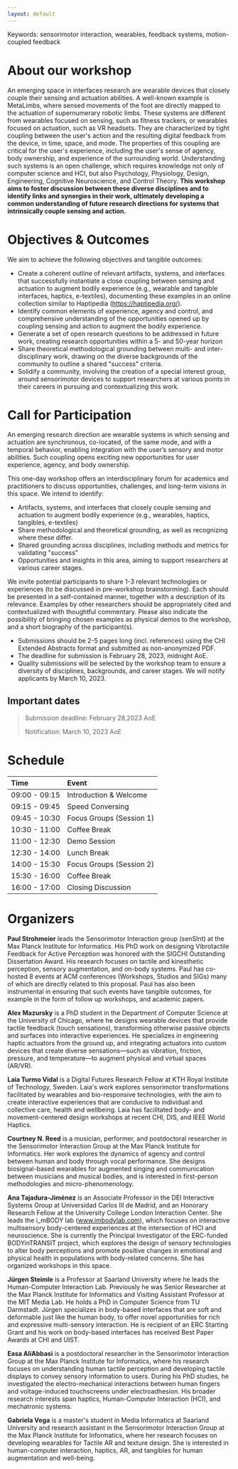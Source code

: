 ```yaml
---
layout: default
---
```


Keywords: sensorimotor interaction, wearables, feedback systems, motion-coupled feedback

# About our workshop

An emerging space in interfaces research are wearable devices that closely couple their sensing and actuation abilities. A well-known example is MetaLimbs, where sensed movements of the foot are directly mapped to the actuation of supernumerary robotic limbs. These systems are different from wearables focused on sensing, such as fitness trackers, or wearables focused on actuation, such as VR headsets. They are characterized by tight coupling between the user's action and the resulting digital feedback from the device, in time, space, and mode. The properties of this coupling are critical for the user's experience, including the user's sense of agency, body ownership, and experience of the surrounding world. Understanding such systems is an open challenge, which requires knowledge not only of computer science and HCI, but also Psychology, Physiology, Design, Engineering, Cognitive Neuroscience, and Control Theory. 
**This workshop aims to foster discussion between these diverse disciplines and to identify links and synergies in their work, ultimately developing a common understanding of future research directions for systems that intrinsically couple sensing and action.**

# Objectives & Outcomes
We aim to achieve the following objectives and tangible outcomes:

* Create a coherent outline of relevant artifacts, systems, and interfaces that successfully instantiate a close coupling between sensing and actuation to augment bodily experience (e.g., wearable and tangible interfaces, haptics, e-textiles), documenting these examples in an online collection similar to Haptipedia (https://haptipedia.org/).
* Identify common elements of experience, agency and control, and comprehensive understanding of the opportunities opened up by coupling sensing and action to augment the bodily experience.
* Generate a set of open research questions to be addressed in future work, creating research opportunities within a 5- and 50-year horizon
* Share theoretical methodological grounding between multi- and inter-disciplinary work, drawing on the diverse backgrounds of the community to outline a shared "success" criteria.
* Solidify a community, involving the creation of a special interest group, around sensorimotor devices to support researchers at various points in their careers in pursuing and contextualizing this work.


# Call for Participation

An emerging research direction are wearable systems in which sensing and actuation are synchronous, co-located, of the same mode, and with a temporal behavior, enabling integration with the user’s sensory and motor abilities. Such coupling opens exciting new opportunities for user experience, agency, and body ownership.

This one-day workshop offers an interdisciplinary forum for academics and practitioners to discuss opportunities, challenges, and long-term visions in this space. We intend to identify:

* Artifacts, systems, and interfaces that closely couple sensing and actuation to augment bodily experience (e.g., wearables, haptics, tangibles, e-textiles)
* Share methodological and theoretical grounding, as well as recognizing where these differ.
* Shared grounding across disciplines, including methods and metrics for validating "success"
* Opportunities and insights in this area, aiming to support researchers at various career stages.

We invite potential participants to share 1-3 relevant technologies or experiences (to be discussed in pre-workshop brainstorming). Each should be presented in a self-contained manner, together with a description of its relevance. Examples by other researchers should be appropriately cited and contextualized with thoughtful commentary. Please also indicate the possibility of bringing chosen examples as physical demos to the workshop, and a short biography of the participant(s).

* Submissions should be 2-5 pages long (incl. references) using the CHI Extended Abstracts format and submitted as non-anonymized PDF.
* The deadline for submission is February 28, 2023, midnight AoE.
* Quality submissions will be selected by the workshop team to ensure a diversity of disciplines, backgrounds, and career stages. We will notify applicants by March 10, 2023.


## Important dates

> Submission deadline: February 28,2023 AoE
> 
> Notification: March 10, 2023 AoE

# Schedule

| Time	| Event |
|:-------------|:------------------|
|09:00 - 09:15	|Introduction & Welcome|
|09:15 - 09:45	|Speed Conversing|
|09:45 - 10:30|	Focus Groups (Session 1)|
|10:30 - 11:00|	Coffee Break|
|11:00 - 12:30|	Demo Session|
|12:30 - 14:00|	Lunch Break|
|14:00 - 15:30	|Focus Groups (Session 2)|
|15:30 - 16:00|	Coffee Break|
|16:00 - 17:00	|Closing Discussion|

# Organizers
**Paul Strohmeier** leads the Sensorimotor Interaction group (senSInt)
at the Max Planck Institute for Informatics. His PhD work on designing Vibrotactile Feedback for Active Perception was honored with the SIGCHI Outstanding Dissertation Award. His research focuses
on tactile and kinesthetic perception, sensory augmentation, and
on-body systems. Paul has co-hosted 8 events at ACM conferences (Workshops, Studios and SIGs) many of which are directly related to this proposal. Paul has also been instrumental in ensuring that such events have tangible outcomes, for example in the form of follow up workshops, and academic papers.

**Alex Mazursky** is a PhD student in the Department of Computer Science at the University of Chicago, where he designs wearable devices that provide tactile feedback (touch sensations), transforming otherwise passive objects and surfaces into interactive experiences. He specializes in engineering haptic actuators from the ground up, and integrating actuators into custom devices that create diverse sensations—such as vibration, friction, pressure, and temperature—to augment physical and virtual spaces (AR/VR).

**Laia Turmo Vidal** is a Digital Futures Research Fellow at KTH Royal Institute of Technology, Sweden. Laia's work explores sensorimotor transformations facilitated by wearables and bio-responsive technologies, with the aim to create interactive experiences that are conducive to individual and collective care, health and wellbeing. Laia has facilitated body- and movement-centered design workshops at recent CHI, DIS, and IEEE World Haptics.

**Courtney N. Reed** is a musician, performer, and postdoctoral researcher in the Sensorimotor Interaction Group at the Max Planck Institute for Informatics. Her work explores the dynamics of agency and control between human and body through vocal performance. She designs biosignal-based wearables for augmented singing and communication between musicians and musical bodies, and is interested in first-person methodologies and micro-phenomenology.

**Ana Tajadura-Jiménez** is an Associate Professor in the DEI Interactive Systems Group at Universidad Carlos III de Madrid, and an Honorary Research Fellow at the University College London Interaction Center. She leads the i\_mBODY lab (www.imbodylab.com), which focuses on interactive multisensory body-centered experiences at the intersection of HCI and neuroscience. She is currently the Principal Investigator of the ERC-funded BODYinTRANSIT project, which explores the design of sensory technologies to alter body perceptions and promote positive changes in emotional and physical health in populations with body-related concerns. She has organized workshops in this space.

**Jürgen Steimle** is a Professor at Saarland University where he leads the Human-Computer Interaction Lab. Previously he was Senior Researcher at the Max Planck Institute for Informatics and Visiting Assistant Professor at the MIT Media Lab. He holds a PhD in Computer Science from TU Darmstadt. Jürgen specializes in body-based interfaces that are soft and deformable just like the human body, to offer novel opportunities for rich and expressive multi-sensory interaction. He is recipient of an ERC Starting Grant and his work on body-based interfaces has received Best Paper Awards at CHI and UIST. 

**Easa AliAbbasi** is a postdoctoral researcher in the Sensorimotor Interaction Group at the Max Planck Institute for Informatics, where his research focuses on understanding human tactile perception and developing tactile displays to convey sensory information to users. During his PhD studies, he investigated the electro-mechanical interactions between human fingers and voltage-induced touchscreens under electroadhesion. His broader research interests span haptics, Human-Computer Interaction (HCI), and mechatronic systems.

**Gabriela Vega** is a master's student in Media Informatics at Saarland University and research assistant in the Sensorimotor Interaction Group at the Max Planck Institute for Informatics, where her research focuses on developing wearables for Tactile AR and texture design. She is interested in human-computer interaction, haptics, AR, and tangibles for human augmentation and well-being.


